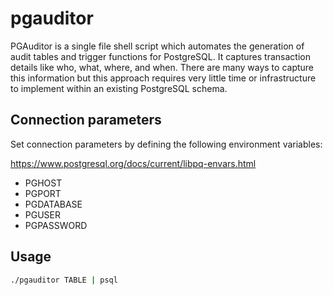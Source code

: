 # pgauditor
PGAuditor is a single file shell script which automates the generation of audit tables and trigger functions for PostgreSQL. It captures transaction details like who, what, where, and when. There are many ways to capture this information but this approach requires very little time or infrastructure to implement within an existing PostgreSQL schema.

## Connection parameters
Set connection parameters by defining the following environment variables:

https://www.postgresql.org/docs/current/libpq-envars.html
* PGHOST
* PGPORT
* PGDATABASE
* PGUSER
* PGPASSWORD

## Usage
```bash
./pgauditor TABLE | psql
```
